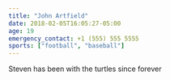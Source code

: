 ```yaml
---
title: "John Artfield"
date: 2018-02-05T16:05:27-05:00
age: 19
emergency_contact: +1 (555) 555 5555
sports: ["football", "baseball"]
---
```


Steven has been with the turtles since forever

